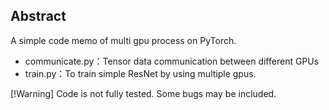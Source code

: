## Abstract

A simple code memo of multi gpu process on PyTorch.

- communicate.py：Tensor data communication between different GPUs
- train.py：To train simple ResNet by using multiple gpus.

[!Warning] Code is not fully tested. Some bugs may be included.

